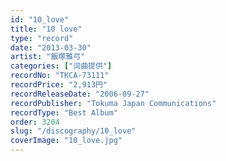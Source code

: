 ```yaml
---
id: "10_love"
title: "10 love"
type: "record"
date: "2013-03-30"
artist: "飯塚雅弓"
categories: ["词曲提供"]
recordNo: "TKCA-73111"
recordPrice: "2,913円"
recordReleaseDate: "2006-09-27"
recordPublisher: "Tokuma Japan Communications"
recordType: "Best Album"
order: 3204
slug: "/discography/10_love"
coverImage: "10_love.jpg"
---
```



